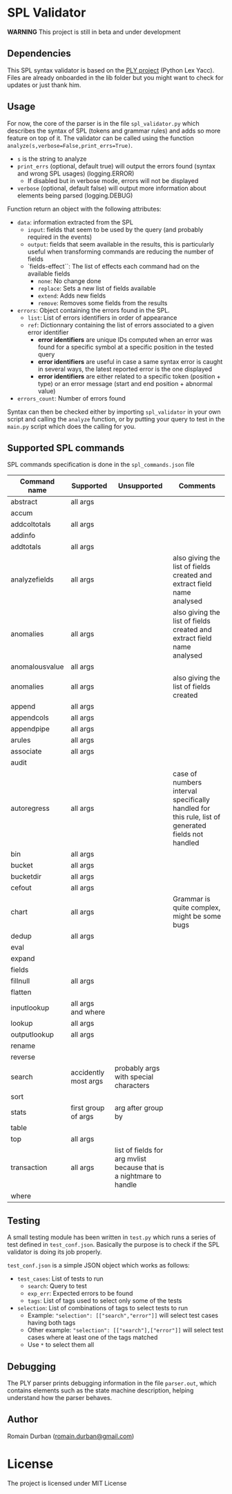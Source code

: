 # SPL Validator

**WARNING** This project is still in beta and under development

## Dependencies

This SPL syntax validator is based on the [PLY project](https://github.com/dabeaz/ply) (Python Lex Yacc).
Files are already onboarded in the lib folder but you might want to check for updates or just thank him.

## Usage

For now, the core of the parser is in the file `spl_validator.py` which describes the syntax of SPL (tokens and grammar rules) and adds so more feature on top of it. The validator can be called using the function `analyze(s,verbose=False,print_errs=True)`.

* `s` is the string to analyze
* `print_errs` (optional, default true) will output the errors found (syntax and wrong SPL usages) (logging.ERROR)
  * If disabled but in verbose mode, errors will not be displayed
* `verbose` (optional, default false) will output more information about elements being parsed (logging.DEBUG)

Function return an object with the following attributes:

* `data`: information extracted from the SPL
  * `input`: fields that seem to be used by the query (and probably required in the events)
  * `output`: fields that seem available in the results, this is particularly useful when transforming commands are reducing the number of fields
  * `fields-effect``: The list of effects each command had on the available fields
    * `none`: No change done
    * `replace`: Sets a new list of fields available
    * `extend`: Adds new fields
    * `remove`: Removes some fields from the results
* `errors`: Object containing the errors found in the SPL.
  * `list`: List of errors identifiers in order of appearance
  * `ref`: Dictionnary containing the list of errors associated to a given error identifier
    * **error identifiers** are unique IDs computed when an error was found for a specific symbol at a specific position in the tested query
    * **error identifiers** are useful in case a same syntax error is caught in several ways, the latest reported error is the one displayed
    * **error identifiers** are either related to a specific token (position + type) or an error message (start and end position + abnormal value)
* `errors_count`: Number of errors found

Syntax can then be checked either by importing `spl_validator` in your own script and calling the `analyze` function, or by putting your query to test in the `main.py` script which does the calling for you.

## Supported SPL commands

SPL commands specification is done in the `spl_commands.json` file

| Command name | Supported | Unsupported | Comments |
| ------------ | --------- | ----------- | -------- |
| abstract | all args | | |
| accum | | | |
| addcoltotals | all args | | |
| addinfo | | | |
| addtotals | all args | | |
| analyzefields | all args | | also giving the list of fields created and extract field name analysed |
| anomalies | all args | | also giving the list of fields created and extract field name analysed |
| anomalousvalue | all args | | |
| anomalies | all args | | also giving the list of fields created |
| append | all args | | |
| appendcols | all args | | |
| appendpipe | all args | | |
| arules | all args | | |
| associate | all args | | |
| audit | | | |
| autoregress | all args | | case of numbers interval specifically handled for this rule, list of generated fields not handled |
| bin | all args | | |
| bucket | all args | | |
| bucketdir | all args | | |
| cefout | all args | | |
| chart | all args | | Grammar is quite complex, might be some bugs |
| dedup | all args | | |
| eval | | | |
| expand | | | |
| fields | | | |
| fillnull | all args | | |
| flatten | | | |
| inputlookup | all args and where | | |
| lookup | all args | | |
| outputlookup | all args | | |
| rename | | | |
| reverse | | | |
| search | accidently most args | probably args with special characters | |
| sort | | | |
| stats | first group of args | arg after group by | |
| table | | | |
| top | all args | | |
| transaction | all args | list of fields for arg mvlist because that is a nightmare to handle | |
| where | | | |


## Testing

A small testing module has been written in `test.py` which runs a series of test defined in `test_conf.json`. Basically the purpose is to check if the SPL validator is doing its job properly.

`test_conf.json` is a simple JSON object which works as follows:

* `test_cases`: List of tests to run
  * `search`: Query to test
  * `exp_err`: Expected errors to be found
  * `tags`: List of tags used to select only some of the tests
* `selection`: List of combinations of tags to select tests to run
  * Example: `"selection": [["search","error"]]` will select test cases having both tags
  * Other example: `"selection": [["search"],["error"]]` will select test cases where at least one of the tags matched
  * Use `*` to select them all

## Debugging

The PLY parser prints debugging information in the file `parser.out`, which contains elements such as the state machine description, helping understand how the parser behaves.

## Author

Romain Durban (romain.durban@gmail.com)

# License

The project is licensed under MIT License